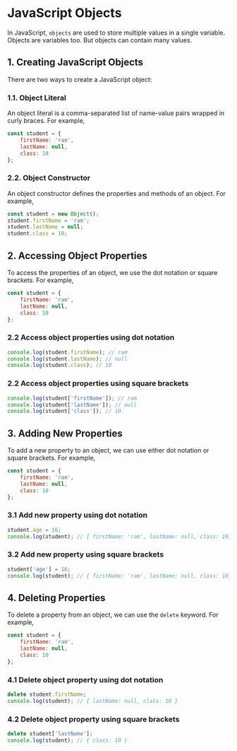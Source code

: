 # JavaScript Objects

In JavaScript, `objects` are used to store multiple values in a single variable. Objects are variables too. But objects can contain many values.

## 1. Creating JavaScript Objects

There are two ways to create a JavaScript object:

### 1.1. Object Literal

An object literal is a comma-separated list of name-value pairs wrapped in curly braces. For example,

```js
const student = {
    firstName: 'ram',
    lastName: null,
    class: 10
};
```

### 2.2. Object Constructor

An object constructor defines the properties and methods of an object. For example,

```js
const student = new Object();
student.firstName = 'ram';
student.lastName = null;
student.class = 10;
```

## 2. Accessing Object Properties

To access the properties of an object, we use the dot notation or square brackets. For example,

```js
const student = {
    firstName: 'ram',
    lastName: null,
    class: 10
};
```
### 2.2 Access object properties using dot notation

```js
console.log(student.firstName); // ram
console.log(student.lastName); // null
console.log(student.class); // 10
```

### 2.2 Access object properties using square brackets

```js
console.log(student['firstName']); // ram
console.log(student['lastName']); // null
console.log(student['class']); // 10
```

## 3. Adding New Properties

To add a new property to an object, we can use either dot notation or square brackets. For example,

```js
const student = {
    firstName: 'ram',
    lastName: null,
    class: 10
};
```

### 3.1 Add new property using dot notation

```js
student.age = 16;
console.log(student); // { firstName: 'ram', lastName: null, class: 10, age: 16 }
```

### 3.2 Add new property using square brackets

```js
student['age'] = 16;
console.log(student); // { firstName: 'ram', lastName: null, class: 10, age: 16 }
```

## 4. Deleting Properties

To delete a property from an object, we can use the `delete` keyword. For example,

```js
const student = {
    firstName: 'ram',
    lastName: null,
    class: 10
};
```

### 4.1 Delete object property using dot notation

```js
delete student.firstName;
console.log(student); // { lastName: null, class: 10 }
```

### 4.2 Delete object property using square brackets

```js
delete student['lastName'];
console.log(student); // { class: 10 }
```
